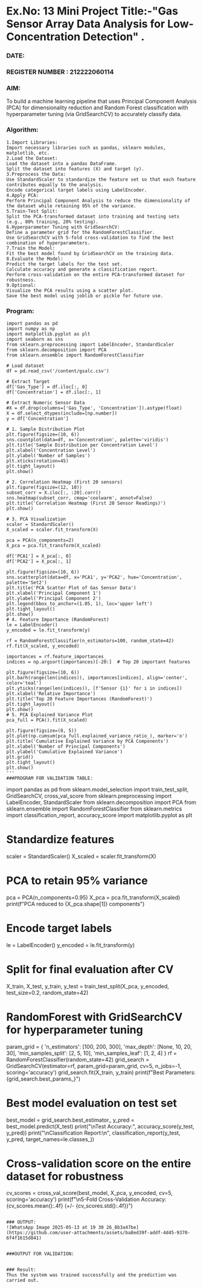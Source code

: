 # Ex.No: 13 Mini Project Title:-"Gas Sensor Array Data Analysis for Low-Concentration Detection" . 
### DATE:                                                                            
### REGISTER NUMBER : 212222060114
### AIM: 
To build a machine learning pipeline that uses Principal Component Analysis (PCA) for dimensionality reduction and Random Forest classification with hyperparameter tuning (via GridSearchCV) to accurately classify data.
###  Algorithm:
```
1.Import Libraries:
Import necessary libraries such as pandas, sklearn modules, matplotlib, etc.
2.Load the Dataset:
Load the dataset into a pandas DataFrame.
Split the dataset into features (X) and target (y).
3.Preprocess the Data:
Use StandardScaler to standardize the feature set so that each feature contributes equally to the analysis.
Encode categorical target labels using LabelEncoder.
4.Apply PCA:
Perform Principal Component Analysis to reduce the dimensionality of the dataset while retaining 95% of the variance.
5.Train-Test Split:
Split the PCA-transformed dataset into training and testing sets (e.g., 80% training, 20% testing).
6.Hyperparameter Tuning with GridSearchCV:
Define a parameter grid for the RandomForestClassifier.
Use GridSearchCV with 5-fold cross-validation to find the best combination of hyperparameters.
7.Train the Model:
Fit the best model found by GridSearchCV on the training data.
8.Evaluate the Model:
Predict the target labels for the test set.
Calculate accuracy and generate a classification report.
Perform cross-validation on the entire PCA-transformed dataset for robustness.
9.Optional:
Visualize the PCA results using a scatter plot.
Save the best model using joblib or pickle for future use.
```

### Program:
```
import pandas as pd
import numpy as np
import matplotlib.pyplot as plt
import seaborn as sns
from sklearn.preprocessing import LabelEncoder, StandardScaler
from sklearn.decomposition import PCA
from sklearn.ensemble import RandomForestClassifier

# Load dataset
df = pd.read_csv('/content/gsalc.csv')

# Extract Target
df['Gas_Type'] = df.iloc[:, 0]
df['Concentration'] = df.iloc[:, 1]

# Extract Numeric Sensor Data
#X = df.drop(columns=['Gas_Type', 'Concentration']).astype(float)
X = df.select_dtypes(include=[np.number])
y = df['Concentration']

# 1. Sample Distribution Plot
plt.figure(figsize=(10, 6))
sns.countplot(data=df, x='Concentration', palette='viridis')
plt.title('Sample Distribution per Concentration Level')
plt.xlabel('Concentration Level')
plt.ylabel('Number of Samples')
plt.xticks(rotation=45)
plt.tight_layout()
plt.show()

# 2. Correlation Heatmap (First 20 sensors)
plt.figure(figsize=(12, 10))
subset_corr = X.iloc[:, :20].corr()
sns.heatmap(subset_corr, cmap='coolwarm', annot=False)
plt.title('Correlation Heatmap (First 20 Sensor Readings)')
plt.show()

# 3. PCA Visualization
scaler = StandardScaler()
X_scaled = scaler.fit_transform(X)

pca = PCA(n_components=2)
X_pca = pca.fit_transform(X_scaled)

df['PCA1'] = X_pca[:, 0]
df['PCA2'] = X_pca[:, 1]

plt.figure(figsize=(10, 6))
sns.scatterplot(data=df, x='PCA1', y='PCA2', hue='Concentration', palette='Set2')
plt.title('PCA Scatter Plot of Gas Sensor Data')
plt.xlabel('Principal Component 1')
plt.ylabel('Principal Component 2')
plt.legend(bbox_to_anchor=(1.05, 1), loc='upper left')
plt.tight_layout()
plt.show()
# 4. Feature Importance (RandomForest)
le = LabelEncoder()
y_encoded = le.fit_transform(y)

rf = RandomForestClassifier(n_estimators=100, random_state=42)
rf.fit(X_scaled, y_encoded)

importances = rf.feature_importances_
indices = np.argsort(importances)[-20:]  # Top 20 important features

plt.figure(figsize=(10, 6))
plt.barh(range(len(indices)), importances[indices], align='center', color='teal')
plt.yticks(range(len(indices)), [f'Sensor {i}' for i in indices])
plt.xlabel('Relative Importance')
plt.title('Top 20 Feature Importances (RandomForest)')
plt.tight_layout()
plt.show()
# 5. PCA Explained Variance Plot
pca_full = PCA().fit(X_scaled)

plt.figure(figsize=(8, 5))
plt.plot(np.cumsum(pca_full.explained_variance_ratio_), marker='o')
plt.title('Cumulative Explained Variance by PCA Components')
plt.xlabel('Number of Principal Components')
plt.ylabel('Cumulative Explained Variance')
plt.grid()
plt.tight_layout()
plt.show()
'''
###PROGRAM FOR VALIDATION TABLE:
```
import pandas as pd
from sklearn.model_selection import train_test_split, GridSearchCV, cross_val_score
from sklearn.preprocessing import LabelEncoder, StandardScaler
from sklearn.decomposition import PCA
from sklearn.ensemble import RandomForestClassifier
from sklearn.metrics import classification_report, accuracy_score
import matplotlib.pyplot as plt
# Standardize features
scaler = StandardScaler()
X_scaled = scaler.fit_transform(X)
# PCA to retain 95% variance
pca = PCA(n_components=0.95)
X_pca = pca.fit_transform(X_scaled)
print(f"PCA reduced to {X_pca.shape[1]} components")
# Encode target labels
le = LabelEncoder()
y_encoded = le.fit_transform(y)
# Split for final evaluation after CV
X_train, X_test, y_train, y_test = train_test_split(X_pca, y_encoded, test_size=0.2, random_state=42)
# RandomForest with GridSearchCV for hyperparameter tuning
param_grid = {
    'n_estimators': [100, 200, 300],
    'max_depth': [None, 10, 20, 30],
    'min_samples_split': [2, 5, 10],
    'min_samples_leaf': [1, 2, 4]
}
rf = RandomForestClassifier(random_state=42)
grid_search = GridSearchCV(estimator=rf, param_grid=param_grid, cv=5, n_jobs=-1, scoring='accuracy')
grid_search.fit(X_train, y_train)
print(f"Best Parameters: {grid_search.best_params_}")
# Best model evaluation on test set
best_model = grid_search.best_estimator_
y_pred = best_model.predict(X_test)
print("\nTest Accuracy:", accuracy_score(y_test, y_pred))
print("\nClassification Report:\n", classification_report(y_test, y_pred, target_names=le.classes_))
# Cross-validation score on the entire dataset for robustness
cv_scores = cross_val_score(best_model, X_pca, y_encoded, cv=5, scoring='accuracy')
print(f"\n5-Fold Cross-Validation Accuracy: {cv_scores.mean():.4f} (+/- {cv_scores.std():.4f})")
```

### OUTPUT:
![WhatsApp Image 2025-05-13 at 19 30 26_8b3a47be](https://github.com/user-attachments/assets/ba8ed39f-addf-4d45-9370-6f4f1615d841)


###OUTPUT FOR VALIDATION:


### Result:
Thus the system was trained successfully and the prediction was carried out.
